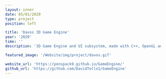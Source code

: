 ```yaml
---
layout: inner
date: 05/01/2020
type: project
position: left

title: 'Davos 3D Game Engine'
year: '2020'
time: ''
description: '3D Game Engine and UI subsystem, made with C++, OpenGL and other libraries in a group of 2.'

featured_image: '/Website/img/project/davos.gif'

website_url: 'https://ponspack9.github.io/GameEngine/'
github_url: 'https://github.com/DavidTello1/GameEngine'
---
```

